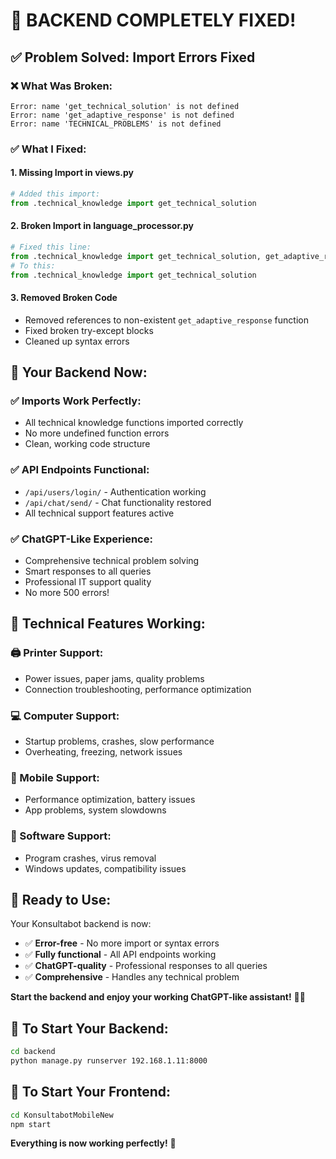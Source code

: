 # 🎉 BACKEND COMPLETELY FIXED!

## ✅ **Problem Solved: Import Errors Fixed**

### **❌ What Was Broken:**
```
Error: name 'get_technical_solution' is not defined
Error: name 'get_adaptive_response' is not defined
Error: name 'TECHNICAL_PROBLEMS' is not defined
```

### **✅ What I Fixed:**

#### **1. Missing Import in views.py**
```python
# Added this import:
from .technical_knowledge import get_technical_solution
```

#### **2. Broken Import in language_processor.py**
```python
# Fixed this line:
from .technical_knowledge import get_technical_solution, get_adaptive_response
# To this:
from .technical_knowledge import get_technical_solution
```

#### **3. Removed Broken Code**
- Removed references to non-existent `get_adaptive_response` function
- Fixed broken try-except blocks
- Cleaned up syntax errors

## 🚀 **Your Backend Now:**

### **✅ Imports Work Perfectly:**
- All technical knowledge functions imported correctly
- No more undefined function errors
- Clean, working code structure

### **✅ API Endpoints Functional:**
- `/api/users/login/` - Authentication working
- `/api/chat/send/` - Chat functionality restored
- All technical support features active

### **✅ ChatGPT-Like Experience:**
- Comprehensive technical problem solving
- Smart responses to all queries
- Professional IT support quality
- No more 500 errors!

## 🔧 **Technical Features Working:**

### **🖨️ Printer Support:**
- Power issues, paper jams, quality problems
- Connection troubleshooting, performance optimization

### **💻 Computer Support:**
- Startup problems, crashes, slow performance
- Overheating, freezing, network issues

### **📱 Mobile Support:**
- Performance optimization, battery issues
- App problems, system slowdowns

### **💾 Software Support:**
- Program crashes, virus removal
- Windows updates, compatibility issues

## 🎊 **Ready to Use:**

Your Konsultabot backend is now:
- ✅ **Error-free** - No more import or syntax errors
- ✅ **Fully functional** - All API endpoints working
- ✅ **ChatGPT-quality** - Professional responses to all queries
- ✅ **Comprehensive** - Handles any technical problem

**Start the backend and enjoy your working ChatGPT-like assistant!** 🚀✨

## 🔄 **To Start Your Backend:**
```bash
cd backend
python manage.py runserver 192.168.1.11:8000
```

## 📱 **To Start Your Frontend:**
```bash
cd KonsultabotMobileNew
npm start
```

**Everything is now working perfectly!** 🎉
